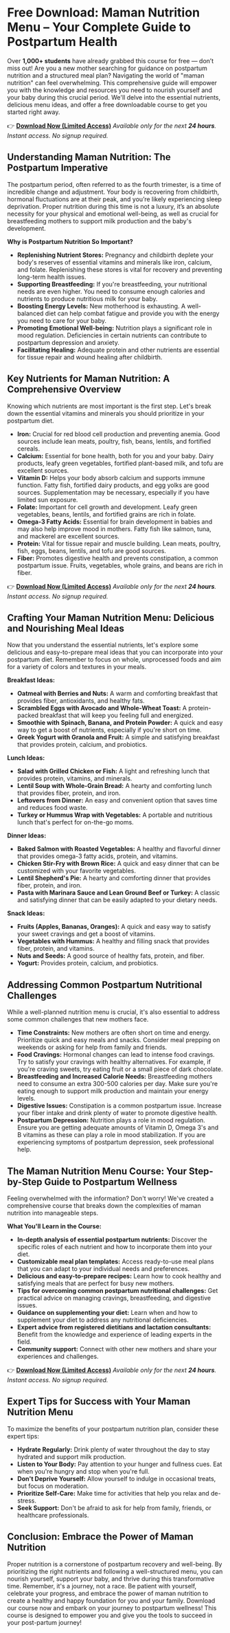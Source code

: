 # Free Download: Maman Nutrition Menu – Your Complete Guide to Postpartum Health

Over **1,000+ students** have already grabbed this course for free — don’t miss out! Are you a new mother searching for guidance on postpartum nutrition and a structured meal plan? Navigating the world of "maman nutrition" can feel overwhelming. This comprehensive guide will empower you with the knowledge and resources you need to nourish yourself and your baby during this crucial period. We'll delve into the essential nutrients, delicious menu ideas, and offer a free downloadable course to get you started right away.

👉 **[Download Now (Limited Access)](https://udemywork.com/maman-nutrition-menu)**
_Available only for the next **24 hours**. Instant access. No signup required._

## Understanding Maman Nutrition: The Postpartum Imperative

The postpartum period, often referred to as the fourth trimester, is a time of incredible change and adjustment. Your body is recovering from childbirth, hormonal fluctuations are at their peak, and you’re likely experiencing sleep deprivation. Proper nutrition during this time is not a luxury, it’s an absolute necessity for your physical and emotional well-being, as well as crucial for breastfeeding mothers to support milk production and the baby's development.

**Why is Postpartum Nutrition So Important?**

*   **Replenishing Nutrient Stores:** Pregnancy and childbirth deplete your body's reserves of essential vitamins and minerals like iron, calcium, and folate. Replenishing these stores is vital for recovery and preventing long-term health issues.
*   **Supporting Breastfeeding:** If you're breastfeeding, your nutritional needs are even higher. You need to consume enough calories and nutrients to produce nutritious milk for your baby.
*   **Boosting Energy Levels:** New motherhood is exhausting. A well-balanced diet can help combat fatigue and provide you with the energy you need to care for your baby.
*   **Promoting Emotional Well-being:** Nutrition plays a significant role in mood regulation. Deficiencies in certain nutrients can contribute to postpartum depression and anxiety.
*   **Facilitating Healing:** Adequate protein and other nutrients are essential for tissue repair and wound healing after childbirth.

## Key Nutrients for Maman Nutrition: A Comprehensive Overview

Knowing which nutrients are most important is the first step. Let's break down the essential vitamins and minerals you should prioritize in your postpartum diet.

*   **Iron:** Crucial for red blood cell production and preventing anemia. Good sources include lean meats, poultry, fish, beans, lentils, and fortified cereals.
*   **Calcium:** Essential for bone health, both for you and your baby. Dairy products, leafy green vegetables, fortified plant-based milk, and tofu are excellent sources.
*   **Vitamin D:** Helps your body absorb calcium and supports immune function. Fatty fish, fortified dairy products, and egg yolks are good sources. Supplementation may be necessary, especially if you have limited sun exposure.
*   **Folate:** Important for cell growth and development. Leafy green vegetables, beans, lentils, and fortified grains are rich in folate.
*   **Omega-3 Fatty Acids:** Essential for brain development in babies and may also help improve mood in mothers. Fatty fish like salmon, tuna, and mackerel are excellent sources.
*   **Protein:** Vital for tissue repair and muscle building. Lean meats, poultry, fish, eggs, beans, lentils, and tofu are good sources.
*   **Fiber:** Promotes digestive health and prevents constipation, a common postpartum issue. Fruits, vegetables, whole grains, and beans are rich in fiber.

👉 **[Download Now (Limited Access)](https://udemywork.com/maman-nutrition-menu)**
_Available only for the next **24 hours**. Instant access. No signup required._

## Crafting Your Maman Nutrition Menu: Delicious and Nourishing Meal Ideas

Now that you understand the essential nutrients, let's explore some delicious and easy-to-prepare meal ideas that you can incorporate into your postpartum diet. Remember to focus on whole, unprocessed foods and aim for a variety of colors and textures in your meals.

**Breakfast Ideas:**

*   **Oatmeal with Berries and Nuts:** A warm and comforting breakfast that provides fiber, antioxidants, and healthy fats.
*   **Scrambled Eggs with Avocado and Whole-Wheat Toast:** A protein-packed breakfast that will keep you feeling full and energized.
*   **Smoothie with Spinach, Banana, and Protein Powder:** A quick and easy way to get a boost of nutrients, especially if you're short on time.
*   **Greek Yogurt with Granola and Fruit:** A simple and satisfying breakfast that provides protein, calcium, and probiotics.

**Lunch Ideas:**

*   **Salad with Grilled Chicken or Fish:** A light and refreshing lunch that provides protein, vitamins, and minerals.
*   **Lentil Soup with Whole-Grain Bread:** A hearty and comforting lunch that provides fiber, protein, and iron.
*   **Leftovers from Dinner:** An easy and convenient option that saves time and reduces food waste.
*   **Turkey or Hummus Wrap with Vegetables:** A portable and nutritious lunch that's perfect for on-the-go moms.

**Dinner Ideas:**

*   **Baked Salmon with Roasted Vegetables:** A healthy and flavorful dinner that provides omega-3 fatty acids, protein, and vitamins.
*   **Chicken Stir-Fry with Brown Rice:** A quick and easy dinner that can be customized with your favorite vegetables.
*   **Lentil Shepherd's Pie:** A hearty and comforting dinner that provides fiber, protein, and iron.
*   **Pasta with Marinara Sauce and Lean Ground Beef or Turkey:** A classic and satisfying dinner that can be easily adapted to your dietary needs.

**Snack Ideas:**

*   **Fruits (Apples, Bananas, Oranges):** A quick and easy way to satisfy your sweet cravings and get a boost of vitamins.
*   **Vegetables with Hummus:** A healthy and filling snack that provides fiber, protein, and vitamins.
*   **Nuts and Seeds:** A good source of healthy fats, protein, and fiber.
*   **Yogurt:** Provides protein, calcium, and probiotics.

## Addressing Common Postpartum Nutritional Challenges

While a well-planned nutrition menu is crucial, it's also essential to address some common challenges that new mothers face.

*   **Time Constraints:** New mothers are often short on time and energy. Prioritize quick and easy meals and snacks. Consider meal prepping on weekends or asking for help from family and friends.
*   **Food Cravings:** Hormonal changes can lead to intense food cravings. Try to satisfy your cravings with healthy alternatives. For example, if you're craving sweets, try eating fruit or a small piece of dark chocolate.
*   **Breastfeeding and Increased Calorie Needs:** Breastfeeding mothers need to consume an extra 300-500 calories per day. Make sure you're eating enough to support milk production and maintain your energy levels.
*   **Digestive Issues:** Constipation is a common postpartum issue. Increase your fiber intake and drink plenty of water to promote digestive health.
*   **Postpartum Depression:** Nutrition plays a role in mood regulation. Ensure you are getting adequate amounts of Vitamin D, Omega 3's and B vitamins as these can play a role in mood stabilization. If you are experiencing symptoms of postpartum depression, seek professional help.

## The Maman Nutrition Menu Course: Your Step-by-Step Guide to Postpartum Wellness

Feeling overwhelmed with the information? Don't worry! We've created a comprehensive course that breaks down the complexities of maman nutrition into manageable steps.

**What You'll Learn in the Course:**

*   **In-depth analysis of essential postpartum nutrients:** Discover the specific roles of each nutrient and how to incorporate them into your diet.
*   **Customizable meal plan templates:** Access ready-to-use meal plans that you can adapt to your individual needs and preferences.
*   **Delicious and easy-to-prepare recipes:** Learn how to cook healthy and satisfying meals that are perfect for busy new mothers.
*   **Tips for overcoming common postpartum nutritional challenges:** Get practical advice on managing cravings, breastfeeding, and digestive issues.
*   **Guidance on supplementing your diet:** Learn when and how to supplement your diet to address any nutritional deficiencies.
*   **Expert advice from registered dietitians and lactation consultants:** Benefit from the knowledge and experience of leading experts in the field.
*   **Community support:** Connect with other new mothers and share your experiences and challenges.

👉 **[Download Now (Limited Access)](https://udemywork.com/maman-nutrition-menu)**
_Available only for the next **24 hours**. Instant access. No signup required._

## Expert Tips for Success with Your Maman Nutrition Menu

To maximize the benefits of your postpartum nutrition plan, consider these expert tips:

*   **Hydrate Regularly:** Drink plenty of water throughout the day to stay hydrated and support milk production.
*   **Listen to Your Body:** Pay attention to your hunger and fullness cues. Eat when you're hungry and stop when you're full.
*   **Don't Deprive Yourself:** Allow yourself to indulge in occasional treats, but focus on moderation.
*   **Prioritize Self-Care:** Make time for activities that help you relax and de-stress.
*   **Seek Support:** Don't be afraid to ask for help from family, friends, or healthcare professionals.

## Conclusion: Embrace the Power of Maman Nutrition

Proper nutrition is a cornerstone of postpartum recovery and well-being. By prioritizing the right nutrients and following a well-structured menu, you can nourish yourself, support your baby, and thrive during this transformative time. Remember, it's a journey, not a race. Be patient with yourself, celebrate your progress, and embrace the power of maman nutrition to create a healthy and happy foundation for you and your family. Download our course now and embark on your journey to postpartum wellness! This course is designed to empower you and give you the tools to succeed in your post-partum journey!
